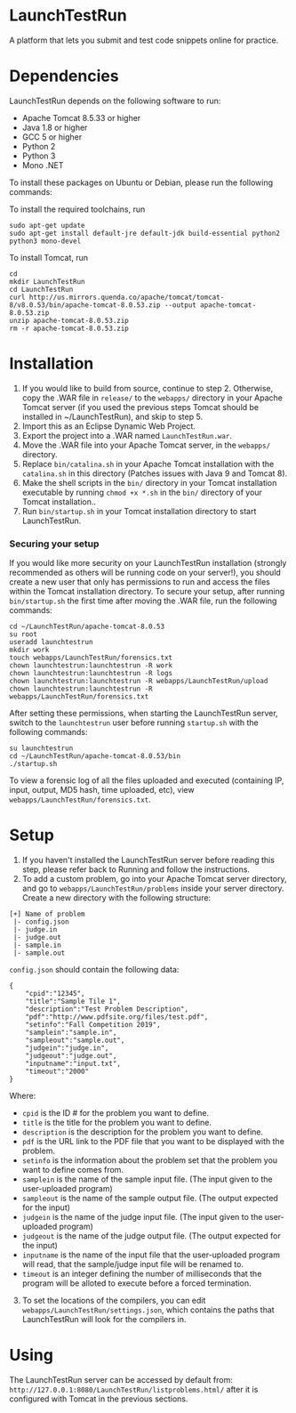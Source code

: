# LaunchTestRun
A platform that lets you submit and test code snippets online for practice.

# Dependencies
LaunchTestRun depends on the following software to run:
- Apache Tomcat 8.5.33 or higher
- Java 1.8 or higher
- GCC 5 or higher
- Python 2
- Python 3
- Mono .NET

To install these packages on Ubuntu or Debian, please run the following commands:

To install the required toolchains, run
```
sudo apt-get update
sudo apt-get install default-jre default-jdk build-essential python2 python3 mono-devel
```

To install Tomcat, run
```
cd
mkdir LaunchTestRun
cd LaunchTestRun
curl http://us.mirrors.quenda.co/apache/tomcat/tomcat-8/v8.0.53/bin/apache-tomcat-8.0.53.zip --output apache-tomcat-8.0.53.zip
unzip apache-tomcat-8.0.53.zip
rm -r apache-tomcat-8.0.53.zip
```

# Installation
1. If you would like to build from source, continue to step 2. Otherwise, copy the .WAR file in ``release/`` to the ``webapps/`` directory in your Apache Tomcat server (if you used the previous steps Tomcat should be installed in ~/LaunchTestRun), and skip to step 5.
2. Import this as an Eclipse Dynamic Web Project.
3. Export the project into a .WAR named ``LaunchTestRun.war``.
4. Move the .WAR file into your Apache Tomcat server, in the ``webapps/`` directory.
5. Replace ``bin/catalina.sh`` in your Apache Tomcat installation with the ``catalina.sh`` in this directory (Patches issues with Java 9 and Tomcat 8).
6. Make the shell scripts in the ``bin/`` directory in your Tomcat installation executable by running ``chmod +x *.sh`` in the ``bin/`` directory of your Tomcat installation..
7. Run ``bin/startup.sh`` in your Tomcat installation directory to start LaunchTestRun.

### Securing your setup
If you would like more security on your LaunchTestRun installation (strongly recommended as others will be running code on your server!), you should create a new user that only has permissions to run and access the files within the Tomcat installation directory. To secure your setup, after running ``bin/startup.sh`` the first time after moving the .WAR file, run the following commands:
```
cd ~/LaunchTestRun/apache-tomcat-8.0.53
su root
useradd launchtestrun
mkdir work
touch webapps/LaunchTestRun/forensics.txt
chown launchtestrun:launchtestrun -R work
chown launchtestrun:launchtestrun -R logs
chown launchtestrun:launchtestrun -R webapps/LaunchTestRun/upload
chown launchtestrun:launchtestrun -R webapps/LaunchTestRun/forensics.txt
```

After setting these permissions, when starting the LaunchTestRun server, switch to the ``launchtestrun`` user before running ``startup.sh`` with the following commands:
```
su launchtestrun
cd ~/LaunchTestRun/apache-tomcat-8.0.53/bin
./startup.sh
```

To view a forensic log of all the files uploaded and executed (containing IP, input, output, MD5 hash, time uploaded, etc), view ``webapps/LaunchTestRun/forensics.txt``. 

# Setup
1. If you haven't installed the LaunchTestRun server before reading this step, please refer back to Running and follow the instructions.
2. To add a custom problem, go into your Apache Tomcat server directory, and go to ``webapps/LaunchTestRun/problems`` inside your server directory. Create a new directory with the following structure:
```
[+] Name of problem
 |- config.json
 |- judge.in
 |- judge.out
 |- sample.in
 |- sample.out
```
``config.json`` should contain the following data:
```
{
	"cpid":"12345",
	"title":"Sample Tile 1",
	"description":"Test Problem Description",
	"pdf":"http://www.pdfsite.org/files/test.pdf",
	"setinfo":"Fall Competition 2019",
	"samplein":"sample.in",
	"sampleout":"sample.out",
	"judgein":"judge.in",
	"judgeout":"judge.out",
	"inputname":"input.txt",
	"timeout":"2000"
}
```
Where:
- ``cpid`` is the ID # for the problem you want to define.
- ``title`` is the title for the problem you want to define.
- ``description`` is the description for the problem you want to define.
- ``pdf`` is the URL link to the PDF file that you want to be displayed with the problem.
- ``setinfo`` is the information about the problem set that the problem you want to define comes from.
- ``samplein`` is the name of the sample input file. (The input given to the user-uploaded program)
- ``sampleout`` is the name of the sample output file. (The output expected for the input)
- ``judgein`` is the name of the judge input file. (The input given to the user-uploaded program)
- ``judgeout`` is the name of the judge output file. (The output expected for the input)
- ``inputname`` is the name of the input file that the user-uploaded program will read, that the sample/judge input file will be renamed to.
- ``timeout`` is an integer defining the number of milliseconds that the program will be alloted to execute before a forced termination.

3. To set the locations of the compilers, you can edit ``webapps/LaunchTestRun/settings.json``, which contains the paths that LaunchTestRun will look for the compilers in.

# Using
The LaunchTestRun server can be accessed by default from: ``http://127.0.0.1:8080/LaunchTestRun/listproblems.html/`` after it is configured with Tomcat in the previous sections.

